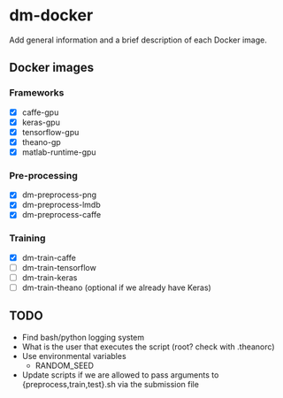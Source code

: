 # dm-docker
Add general information and a brief description of each Docker image.

## Docker images
### Frameworks
- [x] caffe-gpu
- [x] keras-gpu
- [x] tensorflow-gpu
- [x] theano-gp
- [x] matlab-runtime-gpu

### Pre-processing
- [x] dm-preprocess-png
- [x] dm-preprocess-lmdb
- [x] dm-preprocess-caffe

### Training
- [x] dm-train-caffe
- [ ] dm-train-tensorflow
- [ ] dm-train-keras
- [ ] dm-train-theano (optional if we already have Keras)

## TODO
- Find bash/python logging system
- What is the user that executes the script (root? check with .theanorc)
- Use environmental variables
	- RANDOM_SEED
- Update scripts if we are allowed to pass arguments to {preprocess,train,test}.sh via the submission file
